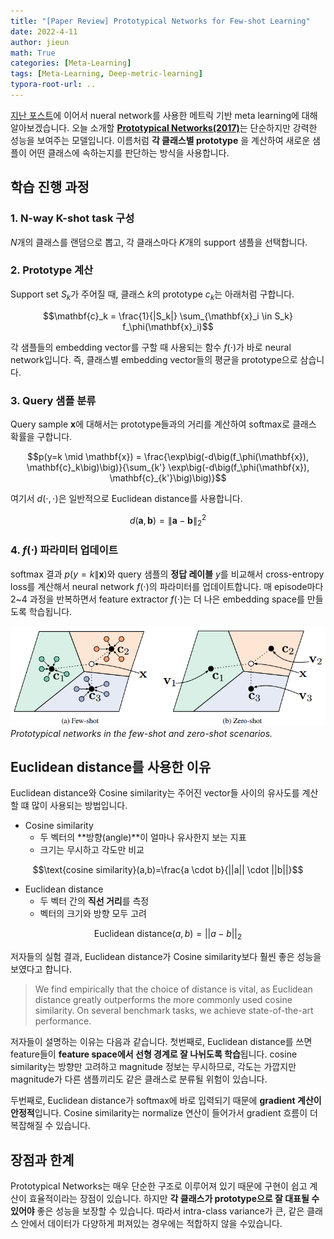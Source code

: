 ```yaml
---
title: "[Paper Review] Prototypical Networks for Few-shot Learning"
date: 2022-4-11
author: jieun
math: True
categories: [Meta-Learning]
tags: [Meta-Learning, Deep-metric-learning]
typora-root-url: ..
---
```


[지난 포스트](https://jieun121070.github.io/posts/Meta-Learning/)에 이어서 nueral network를 사용한 메트릭 기반 meta learning에 대해 알아보겠습니다. 오늘 소개할 [**Prototypical Networks(2017)**](https://arxiv.org/abs/1703.05175)는 단순하지만 강력한 성능을 보여주는 모델입니다. 이름처럼 **각 클래스별 prototype** 을 계산하여 새로운 샘플이 어떤 클래스에 속하는지를 판단하는 방식을 사용합니다.

## 학습 진행 과정

### 1. N-way K-shot task 구성

$N$개의 클래스를 랜덤으로 뽑고, 각 클래스마다 $K$개의 support 샘플을 선택합니다.

### 2. Prototype 계산

Support set $S_k$가 주어질 때, 클래스 $k$의 prototype $c_k$는 아래처럼 구합니다.

$$\mathbf{c}_k = \frac{1}{|S_k|} \sum_{\mathbf{x}_i \in S_k} f_\phi(\mathbf{x}_i)$$

각 샘플들의 embedding vector를 구할 때 사용되는 함수 $f(\cdot)$가 바로 neural network입니다. 즉, 클래스별 embedding vector들의 평균을 prototype으로 삼습니다.

### 3. Query 샘플 분류

Query sample $\mathbf{x}$에 대해서는 prototype들과의 거리를 계산하여 softmax로 클래스 확률을 구합니다.

$$p(y=k \mid \mathbf{x}) = \frac{\exp\big(-d\big(f_\phi(\mathbf{x}), \mathbf{c}_k\big)\big)}{\sum_{k'} \exp\big(-d\big(f_\phi(\mathbf{x}), \mathbf{c}_{k'}\big)\big)}$$

여기서 $d(\cdot, \cdot)$은 일반적으로 Euclidean distance를 사용합니다.

$$d(\mathbf{a}, \mathbf{b}) = \| \mathbf{a} - \mathbf{b} \|_2^2$$

### 4. $f(\cdot)$ 파라미터 업데이트

softmax 결과 $p(y=k \| \mathbf{x})$와 query 샘플의 **정답 레이블** $y$를 비교해서 cross-entropy loss를 계산해서 neural network $f(\cdot)$의 파라미터를 업데이트합니다. 매 episode마다 2~4 과정을 반복하면서 feature extractor $f(\cdot)$는 더 나은 embedding space를 만들도록 학습됩니다.

![](/assets/img/meta/prototypicalnet.png)
_Prototypical networks in the few-shot and zero-shot scenarios._

## Euclidean distance를 사용한 이유

Euclidean distance와 Cosine similarity는 주어진 vector들 사이의 유사도를 계산할 떄 많이 사용되는 방법입니다.

- Cosine similarity
  - 두 벡터의 **방향(angle)**이 얼마나 유사한지 보는 지표
  - 크기는 무시하고 각도만 비교

$$\text{cosine similarity}(a,b)=\frac{a \cdot b}{||a|| \cdot ||b||}$$

- Euclidean distance
  - 두 벡터 간의 **직선 거리**를 측정
  - 벡터의 크기와 방향 모두 고려

$$\text{Euclidean distance}(a,b)=||a−b||_2$$

저자들의 실험 결과, Euclidean distance가 Cosine similarity보다 훨씬 좋은 성능을 보였다고 합니다.

> We find empirically that the choice of distance is vital, as Euclidean distance greatly outperforms the more commonly used cosine similarity. On several benchmark tasks, we achieve state-of-the-art performance.

저자들이 설명하는 이유는 다음과 같습니다. 첫번째로, Euclidean distance를 쓰면 feature들이 **feature space에서 선형 경계로 잘 나뉘도록 학습**됩니다. cosine similarity는 방향만 고려하고 magnitude 정보는 무시하므로, 각도는 가깝지만 magnitude가 다른 샘플끼리도 같은 클래스로 분류될 위험이 있습니다.

두번째로, Euclidean distance가 softmax에 바로 입력되기 때문에 **gradient 계산이 안정적**입니다. Cosine similarity는 normalize 연산이 들어가서 gradient 흐름이 더 복잡해질 수 있습니다.

## 장점과 한계

Prototypical Networks는 매우 단순한 구조로 이루어져 있기 때문에 구현이 쉽고 계산이 효율적이라는 장점이 있습니다. 하지만 **각 클래스가 prototype으로 잘 대표될 수 있어야** 좋은 성능을 보장할 수 있습니다. 따라서 intra-class variance가 큰, 같은 클래스 안에서 데이터가 다양하게 퍼져있는 경우에는 적합하지 않을 수있습니다.
